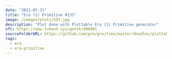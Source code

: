 ```yaml
---
date: "2022-07-31"
title: "Era (1) Primitive #133"
image: /images/plots/597.jpg
description: "Plot done with Plottable Era (1) Primitive generator"
nft: https://www.fxhash.xyz/gentk/996091
sourceFolderURL: https://github.com/gre/gre/tree/master/doodles/plottable-era-primitive
tags:
  - era
  - era-primitive
---
```

